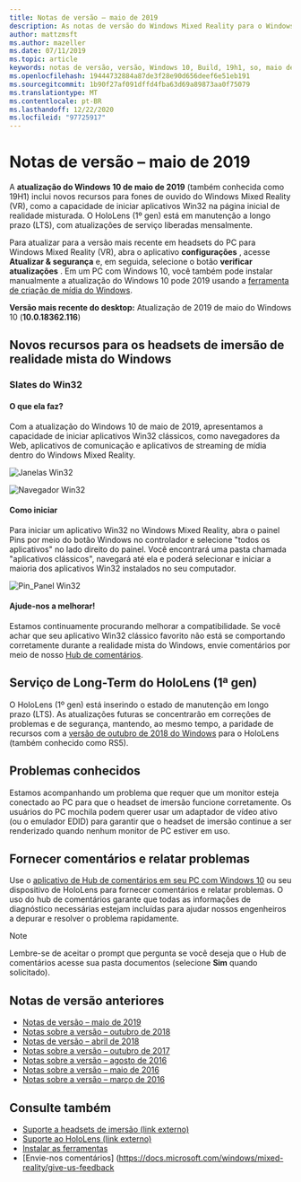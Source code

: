 ```yaml
---
title: Notas de versão – maio de 2019
description: As notas de versão do Windows Mixed Reality para o Windows 10 podem 2019 atualização (também conhecida como 19H1).
author: mattzmsft
ms.author: mazeller
ms.date: 07/11/2019
ms.topic: article
keywords: notas de versão, versão, Windows 10, Build, 19h1, so, maio de 2019
ms.openlocfilehash: 19444732884a87de3f28e90d656deef6e51eb191
ms.sourcegitcommit: 1b90f27af091dffd4fba63d69a89873aa0f75079
ms.translationtype: MT
ms.contentlocale: pt-BR
ms.lasthandoff: 12/22/2020
ms.locfileid: "97725917"
---
```

# <a name="release-notes---may-2019"></a>Notas de versão – maio de 2019

A **atualização do Windows 10 de maio de 2019** (também conhecida como 19H1) inclui novos recursos para fones de ouvido do Windows Mixed Reality (VR), como a capacidade de iniciar aplicativos Win32 na página inicial de realidade misturada. O HoloLens (1º gen) está em manutenção a longo prazo (LTS), com atualizações de serviço liberadas mensalmente.

Para atualizar para a versão mais recente em headsets do PC para Windows Mixed Reality (VR), abra o aplicativo **configurações** , acesse **Atualizar & segurança** e, em seguida, selecione o botão **verificar atualizações** . Em um PC com Windows 10, você também pode instalar manualmente a atualização do Windows 10 pode 2019 usando a [ferramenta de criação de mídia do Windows](https://www.microsoft.com/software-download/windows10).

**Versão mais recente do desktop:** Atualização de 2019 de maio do Windows 10 (**10.0.18362.116**)<br>

## <a name="new-features-for-windows-mixed-reality-immersive-headsets"></a>Novos recursos para os headsets de imersão de realidade mista do Windows

### <a name="win32-slates"></a>Slates do Win32

#### <a name="what-does-it-do"></a>O que ela faz? 
Com a atualização do Windows 10 de maio de 2019, apresentamos a capacidade de iniciar aplicativos Win32 clássicos, como navegadores da Web, aplicativos de comunicação e aplicativos de streaming de mídia dentro do Windows Mixed Reality. 

![Janelas Win32](images/mr-win32-slates-1.png)

![Navegador Win32](images/mr-win32-slates-2.png)

#### <a name="how-to-launch"></a>Como iniciar
Para iniciar um aplicativo Win32 no Windows Mixed Reality, abra o painel Pins por meio do botão Windows no controlador e selecione "todos os aplicativos" no lado direito do painel.  Você encontrará uma pasta chamada "aplicativos clássicos", navegará até ela e poderá selecionar e iniciar a maioria dos aplicativos Win32 instalados no seu computador.

![Pin_Panel Win32](images/mr-win32-slates-pinspanel.png)

#### <a name="help-us-improve"></a>Ajude-nos a melhorar!
Estamos continuamente procurando melhorar a compatibilidade.  Se você achar que seu aplicativo Win32 clássico favorito não está se comportando corretamente durante a realidade mista do Windows, envie comentários por meio de nosso [Hub de comentários](https://support.microsoft.com//help/4021566/windows-10-send-feedback-to-microsoft-with-feedback-hub).

## <a name="hololens-1st-gen-long-term-servicing"></a>Serviço de Long-Term do HoloLens (1ª gen)

O HoloLens (1º gen) está inserindo o estado de manutenção em longo prazo (LTS). As atualizações futuras se concentrarão em correções de problemas e de segurança, mantendo, ao mesmo tempo, a paridade de recursos com a [versão de outubro de 2018 do Windows](release-notes-october-2018.md) para o HoloLens (também conhecido como RS5). 

## <a name="known-issues"></a>Problemas conhecidos

Estamos acompanhando um problema que requer que um monitor esteja conectado ao PC para que o headset de imersão funcione corretamente. Os usuários do PC mochila podem querer usar um adaptador de vídeo ativo (ou o emulador EDID) para garantir que o headset de imersão continue a ser renderizado quando nenhum monitor de PC estiver em uso. 

## <a name="provide-feedback-and-report-issues"></a>Fornecer comentários e relatar problemas

Use o [aplicativo de Hub de comentários em seu PC com Windows 10](https://docs.microsoft.com/windows/mixed-reality/give-us-feedback) ou seu dispositivo de HoloLens para fornecer comentários e relatar problemas. O uso do hub de comentários garante que todas as informações de diagnóstico necessárias estejam incluídas para ajudar nossos engenheiros a depurar e resolver o problema rapidamente.

>[!NOTE]
>Lembre-se de aceitar o prompt que pergunta se você deseja que o Hub de comentários acesse sua pasta documentos (selecione **Sim** quando solicitado).

## <a name="prior-release-notes"></a>Notas de versão anteriores

* [Notas de versão – maio de 2019](release-notes-may-2019.md)
* [Notas sobre a versão – outubro de 2018](release-notes-october-2018.md)
* [Notas de versão – abril de 2018](release-notes-april-2018.md)
* [Notas sobre a versão – outubro de 2017](release-notes-october-2017.md)
* [Notas sobre a versão – agosto de 2016](release-notes-august-2016.md)
* [Notas sobre a versão – maio de 2016](release-notes-may-2016.md)
* [Notas sobre a versão – março de 2016](release-notes-march-2016.md)

## <a name="see-also"></a>Consulte também
* [Suporte a headsets de imersão (link externo)](https://docs.microsoft.com/windows/mixed-reality/enthusiast-guide/troubleshooting-windows-mixed-reality)
* [Suporte ao HoloLens (link externo)](https://support.microsoft.com/products/hololens)
* [Instalar as ferramentas](https://docs.microsoft.com/windows/mixed-reality/develop/install-the-tools)
* [Envie-nos comentários] (https://docs.microsoft.com/windows/mixed-reality/give-us-feedback

